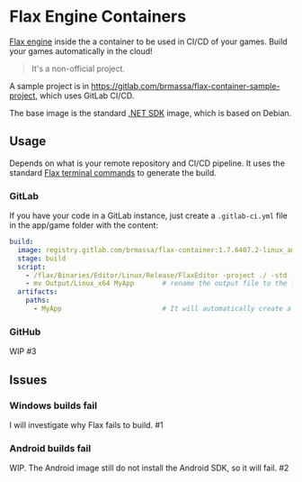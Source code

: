 # Flax Engine Containers

[Flax engine](https://flaxengine.com) inside the a container to be used in CI/CD of your games. Build your games automatically in the cloud!

> It's a non-official project.

A sample project is in https://gitlab.com/brmassa/flax-container-sample-project, which uses GitLab CI/CD.

The base image is the standard [.NET SDK](https://hub.docker.com/_/microsoft-dotnet-sdk/) image, which is based on Debian.

## Usage

Depends on what is your remote repository and CI/CD pipeline. It uses the standard [Flax terminal commands](https://docs.flaxengine.com/manual/editor/advanced/command-line-access.html) to generate the build.

### GitLab

If you have your code in a GitLab instance, just create a `.gitlab-ci.yml` file in the app/game folder with the content:

```yaml
build:
  image: registry.gitlab.com/brmassa/flax-container:1.7.6407.2-linux_amd64
  stage: build
  script:
    - /flax/Binaries/Editor/Linux/Release/FlaxEditor -project ./ -std -null -headless -build "Release.Linux_x64"
    - mv Output/Linux_x64 MyApp       # rename the output file to the final desired name
  artifacts:
    paths:
      - MyApp                         # It will automatically create a Zip file with this folder
```

### GitHub

WIP #3

## Issues

### **Windows** builds fail

I will investigate why Flax fails to build. #1

### **Android** builds fail

WIP. The Android image still do not install the Android SDK, so it will fail.  #2
